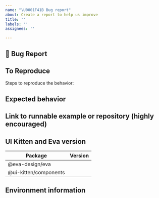 ```yaml
---
name: "\U0001F41B Bug report"
about: Create a report to help us improve
title: ''
labels: ''
assignees: ''

---
```


<!-- Love UI Kitten? Please leave feedback: 👉  https://github.com/akveo/react-native-ui-kitten/issues/657 -->

## 🐛 Bug Report

<!-- A clear and concise description of what the bug is. -->

## To Reproduce

Steps to reproduce the behavior:

## Expected behavior

<!-- A clear and concise description of what you expected to happen. -->

## Link to runnable example or repository (highly encouraged)

<!--
Please provide either a [codesandbox demo](https://codesandbox.io/s/ui-kitten-welcome-x8q8z) or a minimal repository on GitHub.
This will help us to resolve it faster.
-->

## UI Kitten and Eva version

| Package      | Version |
| ----------- | ----------- |
| @eva-design/eva      |        |
| @ui-kitten/components   |         |

## Environment information

<!--
Run npx envinfo --preset react-native
Paste the results here:
-->

```bash

```
